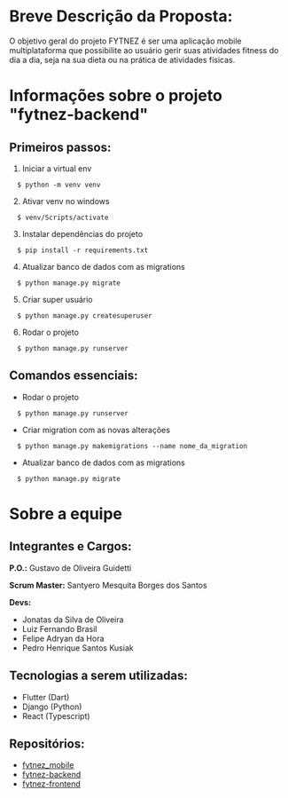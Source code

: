 # Breve Descrição da Proposta:

O objetivo geral do projeto FYTNEZ é ser uma aplicação mobile multiplataforma que possibilite ao usuário gerir suas atividades fitness do dia a dia, seja na sua dieta ou na prática de atividades físicas.


# Informações sobre o projeto "fytnez-backend"

## Primeiros passos:
1. Iniciar a virtual env
```
  $ python -m venv venv
```

2. Ativar venv no windows
```
  $ venv/Scripts/activate
```

3. Instalar dependências do projeto
```
  $ pip install -r requirements.txt
```

4. Atualizar banco de dados com as migrations
```
  $ python manage.py migrate
```

5. Criar super usuário
```
  $ python manage.py createsuperuser
```

6. Rodar o projeto
```
  $ python manage.py runserver
```

## Comandos essenciais:
- Rodar o projeto
```
  $ python manage.py runserver
```
- Criar migration com as novas alterações
```
  $ python manage.py makemigrations --name nome_da_migration
```
- Atualizar banco de dados com as migrations
```
  $ python manage.py migrate
```

# Sobre a equipe
## Integrantes e Cargos:
**P.O.:** Gustavo de Oliveira Guidetti

**Scrum Master:** Santyero Mesquita Borges dos Santos

**Devs:**
- Jonatas da Silva de Oliveira
- Luiz Fernando Brasil
- Felipe Adryan da Hora
- Pedro Henrique Santos Kusiak

## Tecnologias a serem utilizadas:
- Flutter (Dart)
- Django (Python)
- React (Typescript)

## Repositórios:
- [fytnez_mobile](https://github.com/Fytnez/fytnez_mobile)
- [fytnez-backend](https://github.com/Fytnez/fytnez-backend)
- [fytnez-frontend](https://github.com/Fytnez/fytnez-frontend)
